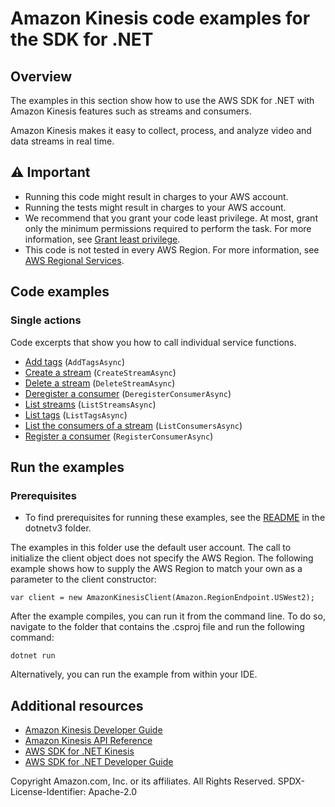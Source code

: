 # Amazon Kinesis code examples for the SDK for .NET

## Overview

The examples in this section show how to use the AWS SDK for .NET with Amazon Kinesis features such as streams and consumers.

Amazon Kinesis makes it easy to collect, process, and analyze video and data streams in real time.

## ⚠️ Important
* Running this code might result in charges to your AWS account.
* Running the tests might result in charges to your AWS account.
* We recommend that you grant your code least privilege. At most, grant only the minimum permissions required to perform the task. For more information, see [Grant least privilege](https://docs.aws.amazon.com/IAM/latest/UserGuide/best-practices.html#grant-least-privilege).
* This code is not tested in every AWS Region. For more information, see [AWS Regional Services](https://aws.amazon.com/about-aws/global-infrastructure/regional-product-services).

## Code examples

### Single actions
Code excerpts that show you how to call individual service functions.

- [Add tags](TagStreamExample/TagStreamExample/TagStream.cs) (`AddTagsAsync`)
- [Create a stream](CreateStreamExample/CreateStreamExample/CreateStream.cs) (`CreateStreamAsync`)
- [Delete a stream](DeleteStreamExample/DeleteStreamExample/DeleteStream.cs) (`DeleteStreamAsync`)
- [Deregister a consumer](DeregisterConsumerExample/DeregisterConsumerExample/DeregisterConsumer.cs) (`DeregisterConsumerAsync`)
- [List streams](ListStreamsExample/ListStreamsExample/ListStreams.cs) (`ListStreamsAsync`)
- [List tags](ListTagsExample/ListTagsExample/ListTags.cs) (`ListTagsAsync`)
- [List the consumers of a stream](ListConsumersExample/ListConsumersExample/ListConsumers.cs) (`ListConsumersAsync`)
- [Register a consumer](RegisterConsumerExample/RegisterConsumerExample/RegisterConsumer.cs) (`RegisterConsumerAsync`)

## Run the examples

### Prerequisites
* To find prerequisites for running these examples, see the
  [README](../README.md#Prerequisites) in the dotnetv3 folder.

The examples in this folder use the default user account. The call to
initialize the client object does not specify the AWS Region. The following
example shows how to supply the AWS Region to match your own as a
parameter to the client constructor:

```
var client = new AmazonKinesisClient(Amazon.RegionEndpoint.USWest2);
```

After the example compiles, you can run it from the command line. To do so,
navigate to the folder that contains the .csproj file and run the following
command:

```
dotnet run
```

Alternatively, you can run the example from within your IDE.

## Additional resources
* [Amazon Kinesis Developer Guide](https://docs.aws.amazon.com/streams/latest/dev/introduction.html)
* [Amazon Kinesis API Reference](https://docs.aws.amazon.com/kinesis/latest/APIReference/Welcome.html)
* [AWS SDK for .NET Kinesis](https://docs.aws.amazon.com/sdkfornet/v3/apidocs/items/Kinesis/NKinesis.html)
* [AWS SDK for .NET Developer Guide](https://docs.aws.amazon.com/sdk-for-net/v3/developer-guide/welcome.html)

Copyright Amazon.com, Inc. or its affiliates. All Rights Reserved. SPDX-License-Identifier: Apache-2.0

